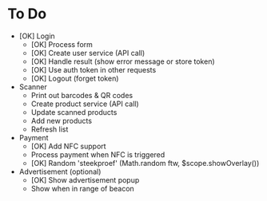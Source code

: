 # To Do

- [OK] Login
	- [OK] Process form
	- [OK] Create user service (API call)
	- [OK] Handle result (show error message or store token)
	- [OK] Use auth token in other requests
	- [OK] Logout (forget token)
- Scanner
	- Print out barcodes & QR codes
	- Create product service (API call)
	- Update scanned products
	- Add new products
	- Refresh list
- Payment
  	- [OK] Add NFC support
	- Process payment when NFC is triggered
	- [OK] Random 'steekproef' (Math.random ftw, $scope.showOverlay())
- Advertisement (optional)
  	- [OK] Show advertisement popup
	- Show when in range of beacon

